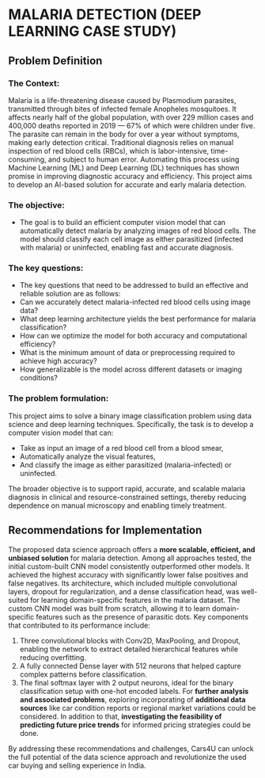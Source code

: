 # MALARIA DETECTION (DEEP LEARNING CASE STUDY)

## Problem Definition

### The Context:
Malaria is a life-threatening disease caused by Plasmodium parasites, transmitted through bites of infected female Anopheles mosquitoes. It affects nearly half of the global population, with over 229 million cases and 400,000 deaths reported in 2019 — 67% of which were children under five. The parasite can remain in the body for over a year without symptoms, making early detection critical. Traditional diagnosis relies on manual inspection of red blood cells (RBCs), which is labor-intensive, time-consuming, and subject to human error. Automating this process using Machine Learning (ML) and Deep Learning (DL) techniques has shown promise in improving diagnostic accuracy and efficiency. This project aims to develop an AI-based solution for accurate and early malaria detection.

### The objective:

 - The goal is to build an efficient computer vision model that can automatically detect malaria by analyzing images of red blood cells. The model should classify each cell image as either parasitized (infected with malaria) or uninfected, enabling fast and accurate diagnosis.

### The key questions:
 - The key questions that need to be addressed to build an effective and reliable solution are as follows:
  - Can we accurately detect malaria-infected red blood cells using image data?
  - What deep learning architecture yields the best performance for malaria classification?
  - How can we optimize the model for both accuracy and computational efficiency?
  - What is the minimum amount of data or preprocessing required to achieve high accuracy?
  - How generalizable is the model across different datasets or imaging conditions?

### The problem formulation:
This project aims to solve a binary image classification problem using data science and deep learning techniques. Specifically, the task is to develop a computer vision model that can:
 - Take as input an image of a red blood cell from a blood smear,
 - Automatically analyze the visual features,
 - And classify the image as either parasitized (malaria-infected) or uninfected.

The broader objective is to support rapid, accurate, and scalable malaria diagnosis in clinical and resource-constrained settings, thereby reducing dependence on manual microscopy and enabling timely treatment.

## Recommendations for Implementation
The proposed data science approach offers a **more scalable, efficient, and unbiased solution** for malaria detection. Among all approaches tested, the initial custom-built CNN model consistently outperformed other models. It achieved the highest accuracy with significantly lower false positives and false negatives. Its architecture, which included multiple convolutional layers, dropout for regularization, and a dense classification head, was well-suited for learning domain-specific features in the malaria dataset.
The custom CNN model was built from scratch, allowing it to learn domain-specific features such as the presence of parasitic dots. Key components that contributed to its performance include:
  1. Three convolutional blocks with Conv2D, MaxPooling, and Dropout, enabling the network to extract detailed hierarchical features while reducing overfitting.
  2. A fully connected Dense layer with 512 neurons that helped capture complex patterns before classification.
  3. The final softmax layer with 2 output neurons, ideal for the binary classification setup with one-hot encoded labels.
For **further analysis and associated problems**, exploring incorporating of **additional data sources** like car condition reports or regional market variations could be considered. In addition to that, **investigating the feasibility of predicting future price trends** for informed pricing strategies could be done.

By addressing these recommendations and challenges, Cars4U can unlock the full potential of the data science approach and revolutionize the used car buying and selling experience in India.
